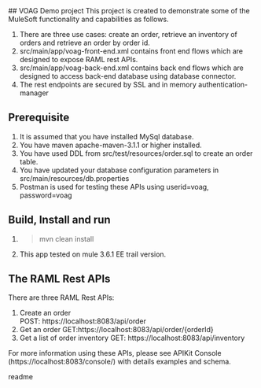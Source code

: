 <snippet>
<content>
## VOAG Demo project
This project is created to demonstrate some of the MuleSoft functionality and capabilities as follows.

1. There are three use cases: create an order, retrieve an inventory of orders and retrieve an order by order id.  
2. src/main/app/voag-front-end.xml contains front end flows which are designed to expose RAML rest APIs.
3. src/main/app/voag-back-end.xml contains back end flows which are designed to access back-end database using database connector.
4. The rest endpoints are secured by SSL and in memory authentication-manager  
   
 
## Prerequisite
1. It is assumed that you have installed MySql database.
2. You have maven apache-maven-3.1.1 or higher installed.
3. You have used DDL from src/test/resources/order.sql to create an order table. 
4. You have updated your database configuration parameters in src/main/resources/db.properties
5. Postman is used for testing these APIs using 
   userid=voag,
   password=voag

## Build, Install and run
1. > mvn clean install
2. This app tested on mule 3.6.1 EE trail version.  

   
  

## The RAML Rest APIs  
There are three RAML Rest APIs:

1. Create an order   
   POST: https://localhost:8083/api/order
2. Get an order
   GET:https://localhost:8083/api/order/{orderId}
3. Get a list of order inventory
   GET: https://localhost:8083/api/inventory

For more information using these APIs, please see APIKit Console (https://localhost:8083/console/) with details examples and schema.            

</content>
<tabTrigger>readme</tabTrigger>
</snippet> 